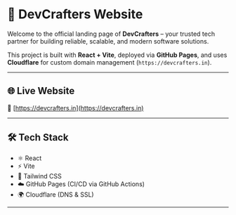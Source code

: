 # 🚀 DevCrafters Website

Welcome to the official landing page of **DevCrafters** – your trusted tech partner for building reliable, scalable, and modern software solutions.

This project is built with **React + Vite**, deployed via **GitHub Pages**, and uses **Cloudflare** for custom domain management (`https://devcrafters.in`).

---

## 🌐 Live Website

🔗 [https://devcrafters.in](https://devcrafters.in)

---

## 🛠️ Tech Stack

- ⚛️ React
- ⚡ Vite
- 🎨 Tailwind CSS
- ☁️ GitHub Pages (CI/CD via GitHub Actions)
- 🌍 Cloudflare (DNS & SSL)

---